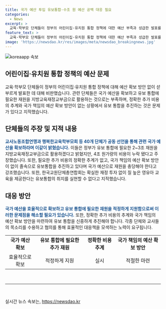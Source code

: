 ```yaml
---
title: 국가 예산 투입 유보통합·수조 원 예산 공백 대응 필요
categories:
  - News
excerpt: >
  교육·학부모 단체들이 정부의 어린이집·유치원 통합 정책에 대한 예산 부족과 성급한 발표를 비판하며 40개 단체가 공동 선언을 통해 관련 국가 예산을 확보하라고 촉구했습니다. 이들은 정부의 재원 부족과 예산 확보 방안 부재를 지적하며 유보통합의 진행을 제동 거는 입장을 표명했습니다. 관련하여 교사노동조합연맹과 교원단체총연합회도 공동 선언에 동참하여 입장을 밝혔습니다.
feature_text: >
  교육·학부모 단체들이 정부의 어린이집·유치원 통합 정책에 대한 예산 부족과 성급한 발표를 비판하며 40개 단체가 공동 선언을 통해 관련 국가 예산을 확보하라고 촉구했습니다. 이들은 정부의 재원 부족과 예산 확보 방안 부재를 지적하며 유보통합의 진행을 제동 거는 입장을 표명했습니다. 관련하여 교사노동조합연맹과 교원단체총연합회도 공동 선언에 동참하여 입장을 밝혔습니다.
image: 'https://newsdao.kr/res/images/meta/newsdao_breakingnews.jpg'
---
```


<p><img src="https://newsdao.kr/res/images/meta/newsdao_breakingnews.jpg" alt="koreaapp 속보" /></p>

<h2 data-ke-size="size26">어린이집·유치원 통합 정책의 예산 문제</h2>

<p data-ke-size="size16">교육·학부모 단체들이 정부의 어린이집·유치원 통합 정책에 대해 예산 확보 방안 없이 섣부르게 발표한 데 대해 비판했습니다. 관련 단체들은 국가 예산을 확보하고 유보 통합에 필요한 재원을 지방교육재정교부금으로 활용하는 것으로는 부족하며, 정확한 추가 비용의 추계와 국가 책임의 예산 확보 방안이 없는 상황에서 유보 통합을 추진하는 것은 문제가 있다고 지적했습니다.</p>

<h2 data-ke-size="size26">단체들의 주장 및 지적 내용</h2>

<p data-ke-size="size16"><b><span style="color: #1a5490;">교사노동조합연맹과 행복한교육학부모회 등 40개 단체가 공동 선언을 통해 관련 국가 예산을 확보하라며 이같이 밝혔습니다.</span></b> 이들은 정부가 유보 통합에 필요한 2~3조 재원을 지방교육재정교부금으로 활용하겠다고 밝혔지만, 4조 원가량의 비용이 누락 됐다고 주장했습니다. 또한, 필요한 추가 비용의 정확한 추계가 없고, 국가 책임의 예산 확보 방안이 없이 졸속으로 유보통합을 추진하고 있다며 국가 예산으로 재원을 충당해야 한다고 강조했습니다. 또한, 한국교원단체총연합회는 확실한 재정 투자 없이 질 높은 영유아 교육을 제공한다는 유보통합의 취지를 실현할 수 없다고 지적했습니다.</p>

<h2 data-ke-size="size26">대응 방안</h2>

<p data-ke-size="size16"><b><span style="color: #1a5490;">국가 예산을 효율적으로 확보하고 유보 통합에 필요한 재원을 적정하게 지원함으로써 이러한 문제점을 해소할 필요가 있습니다.</span></b> 또한, 정확한 추가 비용의 추계와 국가 책임의 예산 확보 방안을 마련하여 유보 통합을 신중하게 추진해야 합니다. 각종 단체와 교사들의 목소리를 수용하고 협의를 통해 효율적인 대응책을 모색하는 노력이 요구됩니다.</p>

<table>
  <tbody>
    <tr>
      <td style="text-align: center; height: 17px;"><b>국가 예산 확보</b></td>
      <td style="text-align: center; height: 17px;"><b>유보 통합에 필요한 추가 재원</b></td>
      <td style="text-align: center; height: 17px;"><b>정확한 비용 추계</b></td>
      <td style="text-align: center; height: 17px;"><b>국가 책임의 예산 확보 방안</b></td>
    </tr>
    <tr>
      <td style="text-align: center; height: 17px;">효율적으로 확보</td>
      <td style="text-align: center; height: 17px;">적정하게 지원</td>
      <td style="text-align: center; height: 17px;">실시</td>
      <td style="text-align: center; height: 17px;">적절한 마련</td>
    </tr>
  </tbody>
</table>

<p data-ke-size="size16">&nbsp;</p>

<hr>

<p data-ke-size="size16">&nbsp;</p>
실시간 뉴스 속보는, <a href="https://newsdao.kr" rel="dofollow">https://newsdao.kr</a>


